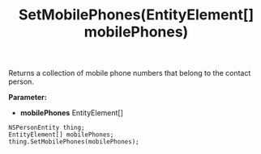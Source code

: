 ﻿---
uid: crmscript_ref_NSPersonEntity_SetMobilePhones
title: SetMobilePhones(EntityElement[] mobilePhones)
intellisense: NSPersonEntity.SetMobilePhones
keywords: NSPersonEntity, GetMobilePhones
so.topic: reference
---

Returns a collection of mobile phone numbers that belong to the contact person.

**Parameter:** 
 - **mobilePhones** EntityElement[]

```crmscript
NSPersonEntity thing;
EntityElement[] mobilePhones;
thing.SetMobilePhones(mobilePhones);
```


